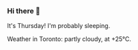### Hi there :wave:

It's Thursday! I'm probably sleeping.

Weather in Toronto: partly cloudy, at +25°C.

